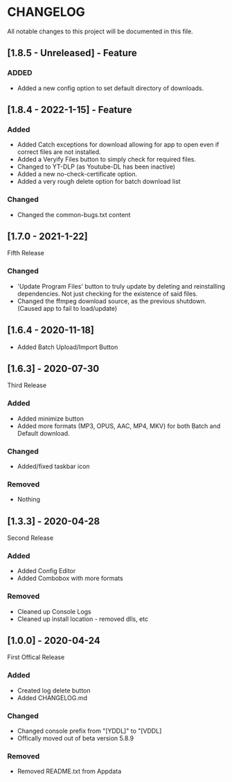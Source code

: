 # CHANGELOG
All notable changes to this project will be documented in this file.

## [1.8.5 - Unreleased] - Feature

### ADDED
- Added a new config option to set default directory of downloads.

## [1.8.4 - 2022-1-15] - Feature

### Added
- Added Catch exceptions for download allowing for app to open even if correct files are not installed. 
- Added a Veryify Files button to simply check for required files.
- Changed to YT-DLP (as Youtube-DL has been inactive)
- Added a new no-check-certificate option.
- Added a very rough delete option for batch download list

### Changed
- Changed the common-bugs.txt content

## [1.7.0 - 2021-1-22]
Fifth Release

### Changed
- 'Update Program Files' button to truly update by deleting and reinstalling dependencies. Not just checking for the existence of said files.
- Changed the ffmpeg download source, as the previous shutdown. (Caused app to fail to load/update)


## [1.6.4 - 2020-11-18]
- Added Batch Upload/Import Button

## [1.6.3] - 2020-07-30
Third Release

### Added
- Added minimize button
- Added more formats (MP3, OPUS, AAC, MP4, MKV) for both Batch and Default download.

### Changed
- Added/fixed taskbar icon

### Removed
- Nothing

## [1.3.3] - 2020-04-28
Second Release
### Added
- Added Config Editor
- Added Combobox with more formats

### Removed
- Cleaned up Console Logs
- Cleaned up install location - removed dlls, etc

## [1.0.0] - 2020-04-24
First Offical Release
### Added
- Created log delete button
- Added CHANGELOG.md

### Changed
- Changed console prefix from "[YDDL]" to "[VDDL]
- Offically moved out of beta version 5.8.9

### Removed
- Removed README.txt from Appdata

